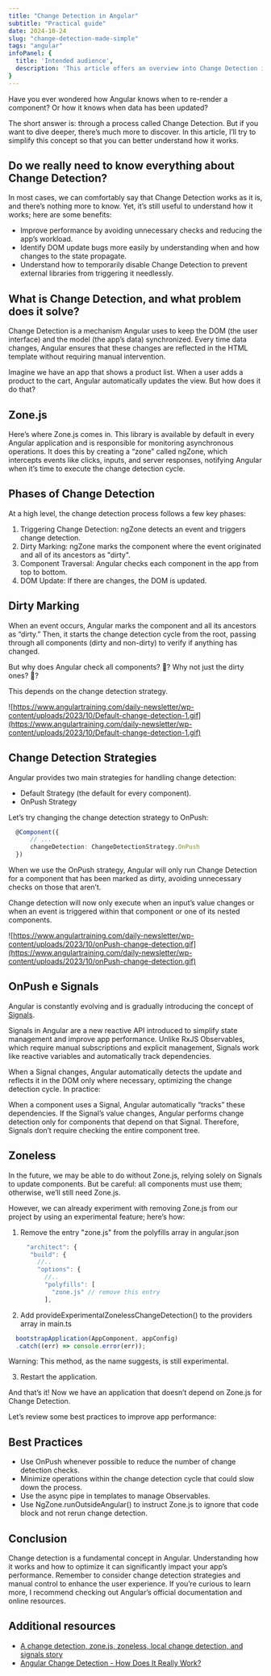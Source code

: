 ```yaml
---
title: "Change Detection in Angular"
subtitle: "Practical guide"
date: 2024-10-24
slug: "change-detection-made-simple"
tags: "angular"
infoPanel: {
  title: 'Intended audience',
  description: 'This article offers an overview into Change Detection in Angular, aiming to clarify its importance and practical use. Intended for developers who are just starting with Angular and want to deepen their understanding of how Change Detection works.'
}
---
```


Have you ever wondered how Angular knows when to re-render a component? Or how it knows when data has been updated?

The short answer is: through a process called Change Detection. But if you want to dive deeper, there’s much more to discover. In this article, I’ll try to simplify this concept so that you can better understand how it works.

## Do we really need to know everything about Change Detection?

In most cases, we can comfortably say that Change Detection works as it is, and there’s nothing more to know. Yet, it’s still useful to understand how it works; here are some benefits:

- Improve performance by avoiding unnecessary checks and reducing the app’s workload.
- Identify DOM update bugs more easily by understanding when and how changes to the state propagate.
- Understand how to temporarily disable Change Detection to prevent external libraries from triggering it needlessly.

## What is Change Detection, and what problem does it solve?

Change Detection is a mechanism Angular uses to keep the DOM (the user interface) and the model (the app’s data) synchronized. Every time data changes, Angular ensures that these changes are reflected in the HTML template without requiring manual intervention.

Imagine we have an app that shows a product list. When a user adds a product to the cart, Angular automatically updates the view. But how does it do that?

## Zone.js

Here’s where Zone.js comes in. This library is available by default in every Angular application and is responsible for monitoring asynchronous operations. It does this by creating a “zone” called ngZone, which intercepts events like clicks, inputs, and server responses, notifying Angular when it’s time to execute the change detection cycle.

## Phases of Change Detection

At a high level, the change detection process follows a few key phases:

1. Triggering Change Detection: ngZone detects an event and triggers change detection.
2. Dirty Marking: ngZone marks the component where the event originated and all of its ancestors as "dirty".
3. Component Traversal: Angular checks each component in the app from top to bottom.
4. DOM Update: If there are changes, the DOM is updated.

## Dirty Marking

When an event occurs, Angular marks the component and all its ancestors as “dirty.” Then, it starts the change detection cycle from the root, passing through all components (dirty and non-dirty) to verify if anything has changed.

But why does Angular check all components? 🤔? Why not just the dirty ones? 🤔?

This depends on the change detection strategy.

![https://www.angulartraining.com/daily-newsletter/wp-content/uploads/2023/10/Default-change-detection-1.gif](https://www.angulartraining.com/daily-newsletter/wp-content/uploads/2023/10/Default-change-detection-1.gif)

## Change Detection Strategies

Angular provides two main strategies for handling change detection:

- Default Strategy (the default for every component).
- OnPush Strategy

Let’s try changing the change detection strategy to OnPush:

```typescript
  @Component({
      // ...
      changeDetection: ChangeDetectionStrategy.OnPush
  })
```

When we use the OnPush strategy, Angular will only run Change Detection for a component that has been marked as dirty, avoiding unnecessary checks on those that aren’t.

Change detection will now only execute when an input’s value changes or when an event is triggered within that component or one of its nested components.

![https://www.angulartraining.com/daily-newsletter/wp-content/uploads/2023/10/onPush-change-detection.gif](https://www.angulartraining.com/daily-newsletter/wp-content/uploads/2023/10/onPush-change-detection.gif)


## OnPush e Signals

Angular is constantly evolving and is gradually introducing the concept of [Signals](https://angular.dev/guide/signals).

Signals in Angular are a new reactive API introduced to simplify state management and improve app performance. Unlike RxJS Observables, which require manual subscriptions and explicit management, Signals work like reactive variables and automatically track dependencies.

When a Signal changes, Angular automatically detects the update and reflects it in the DOM only where necessary, optimizing the change detection cycle. In practice:

When a component uses a Signal, Angular automatically “tracks” these dependencies. If the Signal’s value changes, Angular performs change detection only for components that depend on that Signal. Therefore, Signals don’t require checking the entire component tree.

## Zoneless

In the future, we may be able to do without Zone.js, relying solely on Signals to update components. But be careful: all components must use them; otherwise, we’ll still need Zone.js.

However, we can already experiment with removing Zone.js from our project by using an experimental feature; here’s how:

1. Remove the entry "zone.js" from the polyfills array in angular.json

```typescript
     "architect": {
      "build": {
        //..
        "options": {
          //..
          "polyfills": [
            "zone.js" // remove this entry
          ],
```

2. Add provideExperimentalZonelessChangeDetection() to the providers array in main.ts

```typescript
  bootstrapApplication(AppComponent, appConfig)
  .catch((err) => console.error(err));
```

Warning: This method, as the name suggests, is still experimental.

3. Restart the application.

And that’s it! Now we have an application that doesn’t depend on Zone.js for Change Detection.

Let’s review some best practices to improve app performance:

## Best Practices

- Use OnPush whenever possible to reduce the number of change detection checks.
- Minimize operations within the change detection cycle that could slow down the process.
- Use the async pipe in templates to manage Observables.
- Use NgZone.runOutsideAngular() to instruct Zone.js to ignore that code block and not rerun change detection.

## Conclusion

Change detection is a fundamental concept in Angular. Understanding how it works and how to optimize it can significantly impact your app’s performance. Remember to consider change detection strategies and manual control to enhance the user experience. If you’re curious to learn more, I recommend checking out Angular’s official documentation and online resources.

## Additional resources

- [A change detection, zone.js, zoneless, local change detection, and signals story](https://justangular.com/blog/a-change-detection-zone-js-zoneless-local-change-detection-and-signals-story)
- [Angular Change Detection - How Does It Really Work?](https://blog.angular-university.io/how-does-angular-2-change-detection-really-work/)
